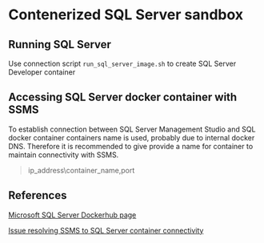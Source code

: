 # Contenerized SQL Server sandbox

## Running SQL Server

Use connection script `run_sql_server_image.sh` to create SQL Server Developer container

## Accessing SQL Server docker container with SSMS

To establish connection between SQL Server Management Studio and SQL docker container containers name is used, probably due to internal docker DNS. Therefore it is recommended to give provide a name for container to maintain connectivity with SSMS.

> ip_address\container_name,port

## References

[Microsoft SQL Server Dockerhub page](https://hub.docker.com/_/microsoft-mssql-server?tab=description)  

[Issue resolving SSMS to SQL Server container connectivity](https://stackoverflow.com/questions/61859247/cannot-connect-with-ssms-to-sql-server-on-docker)
